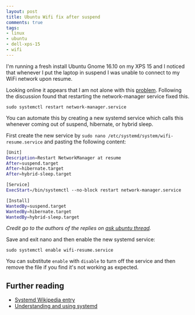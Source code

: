 ```yaml
---
layout: post
title: Ubuntu Wifi fix after suspend
comments: true
tags:
- linux
- ubuntu
- dell-xps-15
- wifi
---
```


I'm running a fresh install Ubuntu Gnome 16.10 on my XPS 15 and I noticed that whenever I put the laptop in suspend I was unable to connect to my WiFi network upon resume.

Looking online it appears that I am not alone with this [problem][0]. Following the discussion found that restarting the network-manager service fixed this.

`sudo systemctl restart network-manager.service`

You can automate this by creating a new systemd service which calls this whenever coming out of suspend, hibernate, or hybrid sleep.

First create the new service by `sudo nano /etc/systemd/system/wifi-resume.service` and pasting the following content:

```bash
[Unit]
Description=Restart NetworkManager at resume
After=suspend.target
After=hibernate.target
After=hybrid-sleep.target

[Service]
ExecStart=/bin/systemctl --no-block restart network-manager.service

[Install]
WantedBy=suspend.target
WantedBy=hibernate.target
WantedBy=hybrid-sleep.target
```

_Credit go to the authors of the replies on [ask ubuntu thread][0]._

Save and exit nano and then enable the new systemd service:

`sudo systemctl enable wifi-resume.service`

You can substitute `enable` with `disable` to turn off the service and then remove the file if you find it's not working as expected.

## Further reading

- [Systemd Wikipedia entry][1]
- [Understanding and using systemd][2]

[0]: https://askubuntu.com/questions/761180/wifi-doesnt-work-after-suspend-after-16-04-upgrade
[1]: https://en.wikipedia.org/wiki/Systemd
[2]: https://www.linux.com/learn/understanding-and-using-systemd
